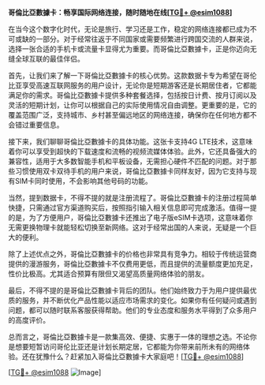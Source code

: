 **哥倫比亞數據卡：畅享国际网络连接，随时随地在线[[TG💪+ @esim1088](https://t.me/s/esim1088)]**

在当今这个数字化时代，无论是旅行、学习还是工作，稳定的网络连接都已成为不可或缺的一部分。对于经常往返于不同国家或需要频繁进行跨国交流的人群来说，选择一张合适的手机卡或流量卡显得尤为重要。而哥倫比亞數據卡，正是你迈向无缝全球互联的最佳伴侣。

首先，让我们来了解一下哥倫比亞數據卡的核心优势。这款数据卡专为希望在哥伦比亚享受高速互联网服务的用户设计，无论你是短期游客还是长期居住者，它都能满足你的需求。哥倫比亞數據卡提供多种套餐选择，包括按日计费、按月订阅以及灵活的短期计划，让你可以根据自己的实际使用情况自由调整。更重要的是，它的覆盖范围广泛，支持城市、乡村甚至偏远地区的网络连接，确保你在任何地方都不会错过重要信息。

接下来，我们聊聊哥倫比亞數據卡的具体功能。这张卡支持4G LTE技术，这意味着你可以享受到超快的下载速度和流畅的视频流媒体体验。此外，它还具备强大的兼容性，适用于大多数智能手机和平板设备，无需担心硬件不匹配的问题。对于那些习惯使用双卡双待手机的用户来说，哥倫比亞數據卡同样友好，因为它支持与现有SIM卡同时使用，不会影响其他号码的功能。

当然，提到数据卡，不得不提的就是注册流程了。哥倫比亞數據卡的注册过程简单快捷，只需通过官方渠道购买后，按照指引输入相关信息即可完成激活。值得一提的是，为了方便用户，哥倫比亞數據卡还推出了电子版eSIM卡选项，这意味着你无需更换物理卡就能轻松切换至新网络。这对于经常出国的人来说，无疑是一个巨大的便利。

除了上述优点之外，哥倫比亞數據卡的价格也非常具有竞争力。相较于传统运营商提供的漫游服务，哥倫比亞數據卡不仅费用更低，而且提供的流量额度更加充足，性价比极高。尤其适合预算有限但又渴望高质量网络体验的朋友。

最后，不得不提的是哥倫比亞數據卡背后的团队。他们始终致力于为用户提供最优质的服务，并不断优化产品性能以适应市场需求的变化。如果你有任何疑问或遇到问题，都可以随时联系客服获得帮助。他们的专业态度和服务水平得到了众多用户的高度评价。

总而言之，哥倫比亞數據卡是一款集高效、便捷、实惠于一体的理想之选。不论你是想要短暂访问哥伦比亚还是计划长期定居，它都能为你带来前所未有的网络体验。还在犹豫什么？赶紧加入哥倫比亞數據卡大家庭吧！[[TG💪+ @esim1088](https://t.me/s/esim1088)]

[[TG💪+ @esim1088](https://t.me/s/esim1088) ![Image](https://i.postimg.cc/4NQfJmqS/Snipaste-2025-05-13-00-14-12.png)]